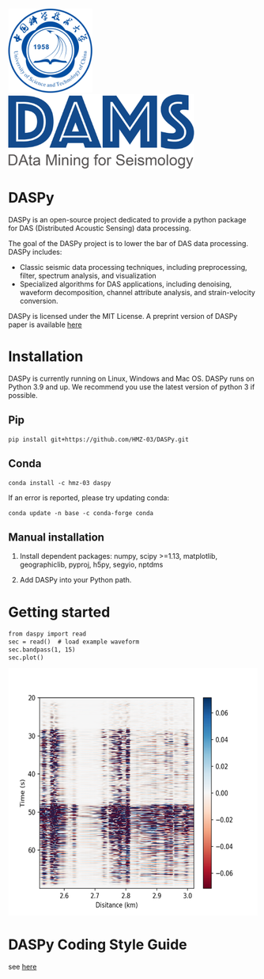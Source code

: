 <img src="./website/USTC.svg" height="170" />&emsp;<img src="./website/DAMS.png" height="150" />


# DASPy

DASPy is an open-source project dedicated to provide a python package for DAS (Distributed Acoustic Sensing) data processing.

The goal of the DASPy project is to lower the bar of DAS data processing. DASPy includes:
* Classic seismic data processing techniques, including preprocessing, filter, spectrum analysis, and visualization
* Specialized algorithms for DAS applications, including denoising, waveform decomposition, channel attribute analysis, and strain-velocity conversion. 

DASPy is licensed under the MIT License. A preprint version of DASPy paper is available [here](document/Hu_and_Li_DASPy_preprint.pdf)

# Installation
DASPy is currently running on Linux, Windows and Mac OS.
DASPy runs on Python 3.9 and up. We recommend you use the latest version of python 3 if possible.

## Pip
```
pip install git+https://github.com/HMZ-03/DASPy.git
```

## Conda
```
conda install -c hmz-03 daspy
```

If an error is reported, please try updating conda:

```
conda update -n base -c conda-forge conda
```

## Manual installation
1. Install dependent packages: numpy, scipy >=1.13, matplotlib, geographiclib, pyproj, h5py, segyio, nptdms

2. Add DASPy into your Python path.

# Getting started
```
from daspy import read
sec = read()  # load example waveform
sec.bandpass(1, 15)
sec.plot()
```
<img src="./website/waveform.png" height="500" />

# DASPy Coding Style Guide
see [here](CodingStyleGuide.md)